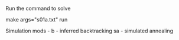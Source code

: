 Run the command to solve


make args="s01a.txt" run


Simulation mods - 
b - inferred backtracking
sa - simulated annealing

